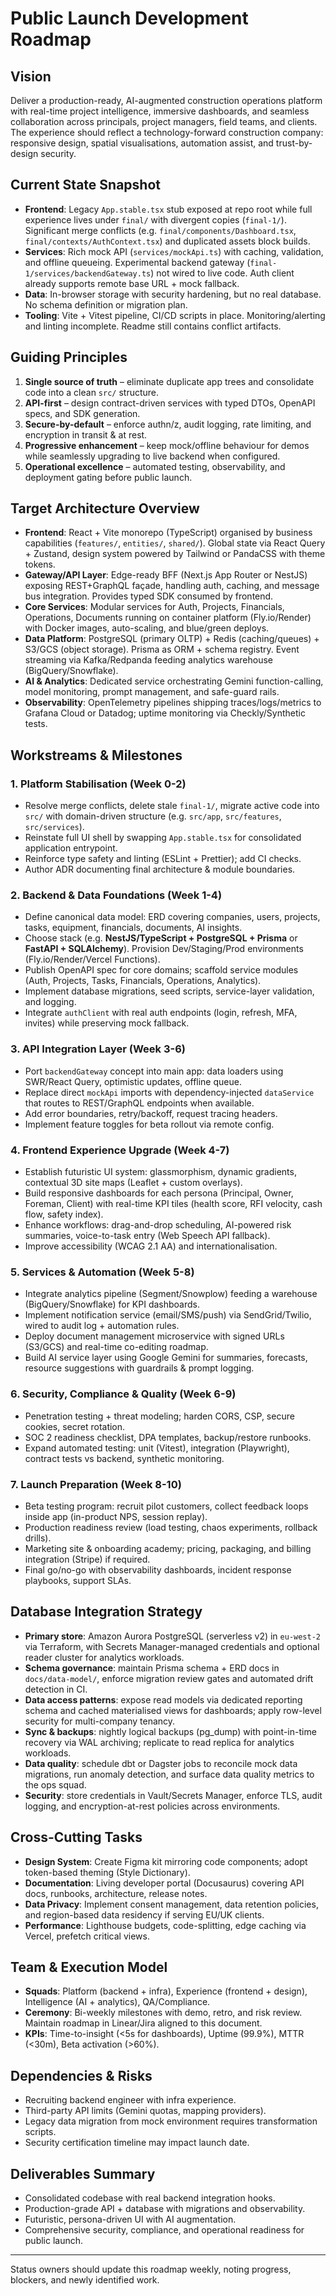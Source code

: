 # Public Launch Development Roadmap

## Vision
Deliver a production-ready, AI-augmented construction operations platform with real-time project intelligence, immersive dashboards, and seamless collaboration across principals, project managers, field teams, and clients. The experience should reflect a technology-forward construction company: responsive design, spatial visualisations, automation assist, and trust-by-design security.

## Current State Snapshot
- **Frontend**: Legacy `App.stable.tsx` stub exposed at repo root while full experience lives under `final/` with divergent copies (`final-1/`). Significant merge conflicts (e.g. `final/components/Dashboard.tsx`, `final/contexts/AuthContext.tsx`) and duplicated assets block builds.
- **Services**: Rich mock API (`services/mockApi.ts`) with caching, validation, and offline queueing. Experimental backend gateway (`final-1/services/backendGateway.ts`) not wired to live code. Auth client already supports remote base URL + mock fallback.
- **Data**: In-browser storage with security hardening, but no real database. No schema definition or migration plan.
- **Tooling**: Vite + Vitest pipeline, CI/CD scripts in place. Monitoring/alerting and linting incomplete. Readme still contains conflict artifacts.

## Guiding Principles
1. **Single source of truth** – eliminate duplicate app trees and consolidate code into a clean `src/` structure.
2. **API-first** – design contract-driven services with typed DTOs, OpenAPI specs, and SDK generation.
3. **Secure-by-default** – enforce authn/z, audit logging, rate limiting, and encryption in transit & at rest.
4. **Progressive enhancement** – keep mock/offline behaviour for demos while seamlessly upgrading to live backend when configured.
5. **Operational excellence** – automated testing, observability, and deployment gating before public launch.

## Target Architecture Overview
- **Frontend**: React + Vite monorepo (TypeScript) organised by business capabilities (`features/`, `entities/`, `shared/`). Global state via React Query + Zustand, design system powered by Tailwind or PandaCSS with theme tokens.
- **Gateway/API Layer**: Edge-ready BFF (Next.js App Router or NestJS) exposing REST+GraphQL façade, handling auth, caching, and message bus integration. Provides typed SDK consumed by frontend.
- **Core Services**: Modular services for Auth, Projects, Financials, Operations, Documents running on container platform (Fly.io/Render) with Docker images, auto-scaling, and blue/green deploys.
- **Data Platform**: PostgreSQL (primary OLTP) + Redis (caching/queues) + S3/GCS (object storage). Prisma as ORM + schema registry. Event streaming via Kafka/Redpanda feeding analytics warehouse (BigQuery/Snowflake).
- **AI & Analytics**: Dedicated service orchestrating Gemini function-calling, model monitoring, prompt management, and safe-guard rails.
- **Observability**: OpenTelemetry pipelines shipping traces/logs/metrics to Grafana Cloud or Datadog; uptime monitoring via Checkly/Synthetic tests.

## Workstreams & Milestones

### 1. Platform Stabilisation (Week 0-2)
- Resolve merge conflicts, delete stale `final-1/`, migrate active code into `src/` with domain-driven structure (e.g. `src/app`, `src/features`, `src/services`).
- Reinstate full UI shell by swapping `App.stable.tsx` for consolidated application entrypoint.
- Reinforce type safety and linting (ESLint + Prettier); add CI checks.
- Author ADR documenting final architecture & module boundaries.

### 2. Backend & Data Foundations (Week 1-4)
- Define canonical data model: ERD covering companies, users, projects, tasks, equipment, financials, documents, AI insights.
- Choose stack (e.g. **NestJS/TypeScript + PostgreSQL + Prisma** or **FastAPI + SQLAlchemy**). Provision Dev/Staging/Prod environments (Fly.io/Render/Vercel Functions).
- Publish OpenAPI spec for core domains; scaffold service modules (Auth, Projects, Tasks, Financials, Operations, Analytics).
- Implement database migrations, seed scripts, service-layer validation, and logging.
- Integrate `authClient` with real auth endpoints (login, refresh, MFA, invites) while preserving mock fallback.

### 3. API Integration Layer (Week 3-6)
- Port `backendGateway` concept into main app: data loaders using SWR/React Query, optimistic updates, offline queue.
- Replace direct `mockApi` imports with dependency-injected `dataService` that routes to REST/GraphQL endpoints when available.
- Add error boundaries, retry/backoff, request tracing headers.
- Implement feature toggles for beta rollout via remote config.

### 4. Frontend Experience Upgrade (Week 4-7)
- Establish futuristic UI system: glassmorphism, dynamic gradients, contextual 3D site maps (Leaflet + custom overlays).
- Build responsive dashboards for each persona (Principal, Owner, Foreman, Client) with real-time KPI tiles (health score, RFI velocity, cash flow, safety index).
- Enhance workflows: drag-and-drop scheduling, AI-powered risk summaries, voice-to-task entry (Web Speech API fallback).
- Improve accessibility (WCAG 2.1 AA) and internationalisation.

### 5. Services & Automation (Week 5-8)
- Integrate analytics pipeline (Segment/Snowplow) feeding a warehouse (BigQuery/Snowflake) for KPI dashboards.
- Implement notification service (email/SMS/push) via SendGrid/Twilio, wired to audit log + automation rules.
- Deploy document management microservice with signed URLs (S3/GCS) and real-time co-editing roadmap.
- Build AI service layer using Google Gemini for summaries, forecasts, resource suggestions with guardrails & prompt logging.

### 6. Security, Compliance & Quality (Week 6-9)
- Penetration testing + threat modeling; harden CORS, CSP, secure cookies, secret rotation.
- SOC 2 readiness checklist, DPA templates, backup/restore runbooks.
- Expand automated testing: unit (Vitest), integration (Playwright), contract tests vs backend, synthetic monitoring.

### 7. Launch Preparation (Week 8-10)
- Beta testing program: recruit pilot customers, collect feedback loops inside app (in-product NPS, session replay).
- Production readiness review (load testing, chaos experiments, rollback drills).
- Marketing site & onboarding academy; pricing, packaging, and billing integration (Stripe) if required.
- Final go/no-go with observability dashboards, incident response playbooks, support SLAs.

## Database Integration Strategy
- **Primary store**: Amazon Aurora PostgreSQL (serverless v2) in `eu-west-2` via Terraform, with Secrets Manager-managed credentials and optional reader cluster for analytics workloads.
- **Schema governance**: maintain Prisma schema + ERD docs in `docs/data-model/`, enforce migration review gates and automated drift detection in CI.
- **Data access patterns**: expose read models via dedicated reporting schema and cached materialised views for dashboards; apply row-level security for multi-company tenancy.
- **Sync & backups**: nightly logical backups (pg_dump) with point-in-time recovery via WAL archiving; replicate to read replica for analytics workloads.
- **Data quality**: schedule dbt or Dagster jobs to reconcile mock data migrations, run anomaly detection, and surface data quality metrics to the ops squad.
- **Security**: store credentials in Vault/Secrets Manager, enforce TLS, audit logging, and encryption-at-rest policies across environments.

## Cross-Cutting Tasks
- **Design System**: Create Figma kit mirroring code components; adopt token-based theming (Style Dictionary).
- **Documentation**: Living developer portal (Docusaurus) covering API docs, runbooks, architecture, release notes.
- **Data Privacy**: Implement consent management, data retention policies, and region-based data residency if serving EU/UK clients.
- **Performance**: Lighthouse budgets, code-splitting, edge caching via Vercel, prefetch critical views.

## Team & Execution Model
- **Squads**: Platform (backend + infra), Experience (frontend + design), Intelligence (AI + analytics), QA/Compliance.
- **Ceremony**: Bi-weekly milestones with demo, retro, and risk review. Maintain roadmap in Linear/Jira aligned to this document.
- **KPIs**: Time-to-insight (<5s for dashboards), Uptime (99.9%), MTTR (<30m), Beta activation (>60%).

## Dependencies & Risks
- Recruiting backend engineer with infra experience.
- Third-party API limits (Gemini quotas, mapping providers).
- Legacy data migration from mock environment requires transformation scripts.
- Security certification timeline may impact launch date.

## Deliverables Summary
- Consolidated codebase with real backend integration hooks.
- Production-grade API + database with migrations and observability.
- Futuristic, persona-driven UI with AI augmentation.
- Comprehensive security, compliance, and operational readiness for public launch.

---
Status owners should update this roadmap weekly, noting progress, blockers, and newly identified work.
